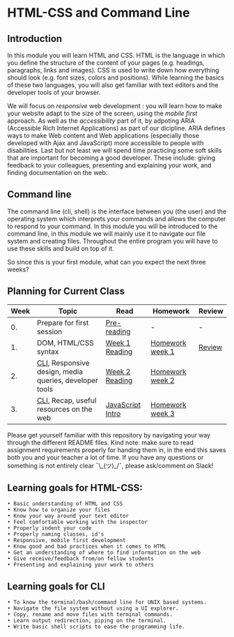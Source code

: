 # HTML-CSS and Command Line

## Introduction

In this module you will learn HTML and CSS. HTML is the language in which you define the structure of the content of your pages (e.g. headings, paragraphs, links and images). CSS is used to write down how everything should look (e.g. font sizes, colors and positions). While learning the basics of these two languages, you will also get familiar with text editors and the developer tools of your browser.

We will focus on _responsive_ web development : you will learn how to make your website adapt to the size of the screen, using the _mobile first_ approach. As well as the _accessibility_ part of it, by adpoting ARIA (Accessible Rich Internet Applications) as part of our dicipline. ARIA defines ways to make Web content and Web applications (especially those developed with Ajax and JavaScript) more accessible to people with disabilities. Last but not least we will spend time practicing some soft skills that are important for becoming a good developer. These include: giving feedback to your colleagues, presenting and explaining your work, and finding documentation on the web.

## Command line 

The command line (cli, shell) is the interface between you (the user) and the operating system which interprets your commands and allows the computer to respond to your command. In this module you will be introduced to the command line, in this module we will mainly use it to navigate our file system and creating files. Throughout the entire program you will have to use these skills and build on top of it.

So since this is your first module, what can you expect the next three weeks?

## Planning for Current Class
| Week | Topic                                    | Read                                     | Homework                                 | Review                                   |
| ---- | ---------------------------------------- | ---------------------------------------- | ---------------------------------------- | ---------------------------------------- |
| 0.   | Prepare for first session                | [Pre-reading](./HTML-CSS/tree/master/Week0) | -                                        | -                                        |
| 1.   | DOM, HTML/CSS syntax                     | [Week 1 Reading](./HTML-CSS/tree/master/Week1/README.md) | [Homework week 1](./HTML-CSS/tree/master/Week1/MAKEME.md) | [Review](./HTML-CSS/tree/master/Week1/REVIEW.md) |
| 2.   | [CLI](https://github.com/HackYourFuture/CommandLine/blob/master/Lecture-1.md), Responsive design, media queries, developer tools | [Week 2 Reading](./HTML-CSS/tree/master/Week2/README.md) | [Homework week 2](./HTML-CSS/tree/master/Week2/MAKEME.md) |                                          |
| 3.   | [CLI](https://github.com/HackYourFuture/CommandLine/blob/master/Lecture-2.md), Recap, useful resources on the web | [JavaScript Intro](https://github.com/HackYourFuture/JavaScript/tree/laurens_thomas/Week0) | [Homework week 3](./HTML-CSS/tree/master/Week3/MAKEME.md) |                                          |

Please get yourself familiar with this repository by navigating your way through the different README files. Kind note: make sure to read assignment requirements properly for handing them in, in the end this saves both you and your teacher a lot of time. If you have any questions or something is not entirely clear ¯\\\_(ツ)_/¯, please ask/comment on Slack!

## Learning goals for HTML-CSS:
```
• Basic understanding of HTML and CSS
• Know how to organize your files
• Know your way around your text editor 
• Feel comfortable working with the inspector
• Properly indent your code
• Properly naming classes, id's 
• Responsive, mobile first development
• Know good and bad practices when it comes to HTML
• Get an understanding of where to find information on the web
• Give receive/feedback from/on fellow students
• Presenting and explaining your work to others
```

## Learning goals for CLI
```
• To know the terminal/bash/command line for UNIX based systems.
• Navigate the file system without using a UI explorer.
• Copy, rename and move files with terminal commands.
• Learn output redirection, piping on the terminal.
• Write basic shell scripts to ease the programming life.
```




